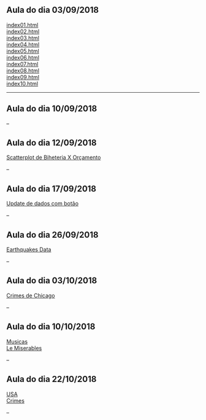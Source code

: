 <h2 id="aula-do-dia-03092018">Aula do dia 03/09/2018</h2>

<p><a href="/basic/index01.html">index01.html</a><br />
<a href="/basic/index02.html">index02.html</a><br />
<a href="/basic/index03.html">index03.html</a><br />
<a href="/basic/index04.html">index04.html</a><br />
<a href="/basic/index05.html">index05.html</a><br />
<a href="/basic/index06.html">index06.html</a><br />
<a href="/basic/index07.html">index07.html</a><br />
<a href="/basic/index08.html">index08.html</a><br />
<a href="/basic/index09.html">index09.html</a><br />
<a href="/basic/index10.html">index10.html</a><br /></p>

<hr />

<h2 id="aula-do-dia-10092018">Aula do dia 10/09/2018</h2>

<p>–</p>

<h2 id="aula-do-dia-12092018">Aula do dia 12/09/2018</h2>

<p><a href="/d3_scale/movies_scatter.html">Scatterplot de Biheteria X Orçamento</a><br /></p>

<p>–</p>

<h2 id="aula-do-dia-17092018">Aula do dia 17/09/2018</h2>

<p><a href="/d3_update/01_scatterplot.html">Update de dados com botão</a><br /></p>

<p>–</p>

<h2 id="aula-do-dia-26092018">Aula do dia 26/09/2018</h2>

<p><a href="/d3_crossfilter_2/earthquakes.html">Earthquakes Data</a><br /></p>

<p>–</p>

<h2 id="aula-do-dia-03102018">Aula do dia 03/10/2018</h2>

<p><a href="/d3_crossfilter_2/chicago.html">Crimes de Chicago</a><br /></p>

<p>–</p>

<h2 id="aula-do-dia-10102018">Aula do dia 10/10/2018</h2>

<p><a href="/d3_networks_trees/songs.html">Musicas</a><br />
<a href="/d3_networks_trees/les_miserables.html">Le Miserables</a><br /></p>

<p>–</p>

<h2 id="aula-do-dia-22102018">Aula do dia 22/10/2018</h2>

<p><a href="/color-d3/usa.html">USA</a><br />
<a href="/color-d3/crimes.html">Crimes</a><br /></p>

<p>–</p>
